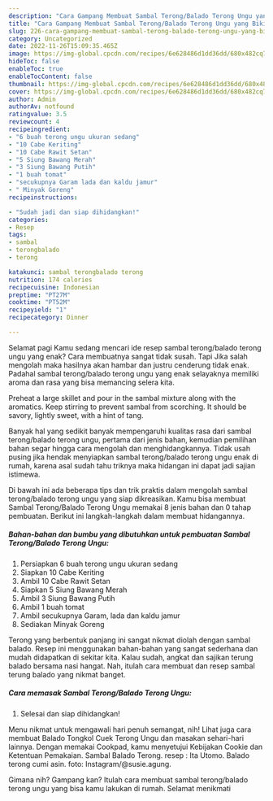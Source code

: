 ```yaml
---
description: "Cara Gampang Membuat Sambal Terong/Balado Terong Ungu yang Bikin Ngiler"
title: "Cara Gampang Membuat Sambal Terong/Balado Terong Ungu yang Bikin Ngiler"
slug: 226-cara-gampang-membuat-sambal-terong-balado-terong-ungu-yang-bikin-ngiler
category: Uncategorized
date: 2022-11-26T15:09:35.465Z
image: https://img-global.cpcdn.com/recipes/6e628486d1dd36dd/680x482cq70/sambal-terongbalado-terong-ungu-foto-resep-utama.jpg
hideToc: false
enableToc: true
enableTocContent: false
thumbnail: https://img-global.cpcdn.com/recipes/6e628486d1dd36dd/680x482cq70/sambal-terongbalado-terong-ungu-foto-resep-utama.jpg
cover: https://img-global.cpcdn.com/recipes/6e628486d1dd36dd/680x482cq70/sambal-terongbalado-terong-ungu-foto-resep-utama.jpg
author: Admin
authorAv: notfound
ratingvalue: 3.5
reviewcount: 4
recipeingredient:
- "6 buah terong ungu ukuran sedang"
- "10 Cabe Keriting"
- "10 Cabe Rawit Setan"
- "5 Siung Bawang Merah"
- "3 Siung Bawang Putih"
- "1 buah tomat"
- "secukupnya Garam lada dan kaldu jamur"
- " Minyak Goreng"
recipeinstructions:

- "Sudah jadi dan siap dihidangkan!"
categories:
- Resep
tags:
- sambal
- terongbalado
- terong

katakunci: sambal terongbalado terong 
nutrition: 174 calories
recipecuisine: Indonesian
preptime: "PT27M"
cooktime: "PT52M"
recipeyield: "1"
recipecategory: Dinner

---
```



Selamat pagi Kamu sedang mencari ide resep sambal terong/balado terong ungu yang enak? Cara membuatnya sangat tidak susah. Tapi Jika salah mengolah maka hasilnya akan hambar dan justru cenderung tidak enak. Padahal sambal terong/balado terong ungu yang enak selayaknya memiliki aroma dan rasa yang bisa memancing selera kita.


Preheat a large skillet and pour in the sambal mixture along with the aromatics. Keep stirring to prevent sambal from scorching. It should be savory, lightly sweet, with a hint of tang.

Banyak hal yang sedikit banyak mempengaruhi kualitas rasa dari sambal terong/balado terong ungu, pertama dari jenis bahan, kemudian pemilihan bahan segar hingga cara mengolah dan menghidangkannya. Tidak usah pusing jika hendak menyiapkan sambal terong/balado terong ungu enak di rumah, karena asal sudah tahu triknya maka hidangan ini dapat jadi sajian istimewa.


Di bawah ini ada beberapa tips dan trik praktis dalam mengolah sambal terong/balado terong ungu yang siap dikreasikan. Kamu bisa membuat Sambal Terong/Balado Terong Ungu memakai 8 jenis bahan dan 0 tahap pembuatan. Berikut ini langkah-langkah dalam membuat hidangannya.

<!--inarticleads1-->

##### Bahan-bahan dan bumbu yang dibutuhkan untuk pembuatan Sambal Terong/Balado Terong Ungu:

1. Persiapkan 6 buah terong ungu ukuran sedang
1. Siapkan 10 Cabe Keriting
1. Ambil 10 Cabe Rawit Setan
1. Siapkan 5 Siung Bawang Merah
1. Ambil 3 Siung Bawang Putih
1. Ambil 1 buah tomat
1. Ambil secukupnya Garam, lada dan kaldu jamur
1. Sediakan  Minyak Goreng


Terong yang berbentuk panjang ini sangat nikmat diolah dengan sambal balado. Resep ini menggunakan bahan-bahan yang sangat sederhana dan mudah didapatkan di sekitar kita. Kalau sudah, angkat dan sajikan terung balado bersama nasi hangat. Nah, itulah cara membuat dan resep sambal terung balado yang nikmat banget. 

<!--inarticleads2-->

##### Cara memasak Sambal Terong/Balado Terong Ungu:


1. Selesai dan siap dihidangkan!

Menu nikmat untuk mengawali hari penuh semangat, nih! Lihat juga cara membuat Balado Tongkol Cuek Terong Ungu dan masakan sehari-hari lainnya. Dengan memakai Cookpad, kamu menyetujui Kebijakan Cookie dan Ketentuan Pemakaian. Sambal Balado Terong. resep : Ita Utomo. Balado terong cumi asin. foto: Instagram/@susie.agung. 

Gimana nih? Gampang kan? Itulah cara membuat sambal terong/balado terong ungu yang bisa kamu lakukan di rumah. Selamat menikmati
